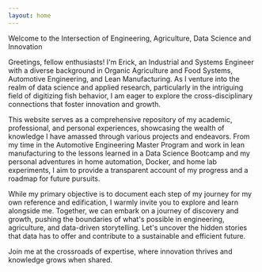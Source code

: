 ```yaml
---
layout: home
---
```


Welcome to the Intersection of Engineering, Agriculture, Data Science and Innovation

Greetings, fellow enthusiasts! I'm Erick, an Industrial and Systems Engineer with a diverse background in Organic Agriculture and Food Systems, Automotive Engineering, and Lean Manufacturing. As I venture into the realm of data science and applied research, particularly in the intriguing field of digitizing fish behavior, I am eager to explore the cross-disciplinary connections that foster innovation and growth.

This website serves as a comprehensive repository of my academic, professional, and personal experiences, showcasing the wealth of knowledge I have amassed through various projects and endeavors. From my time in the Automotive Engineering Master Program and work in lean manufacturing to the lessons learned in a Data Science Bootcamp and my personal adventures in home automation, Docker, and home lab experiments, I aim to provide a transparent account of my progress and a roadmap for future pursuits.

While my primary objective is to document each step of my journey for my own reference and edification, I warmly invite you to explore and learn alongside me. Together, we can embark on a journey of discovery and growth, pushing the boundaries of what's possible in engineering, agriculture, and data-driven storytelling. Let's uncover the hidden stories that data has to offer and contribute to a sustainable and efficient future.

Join me at the crossroads of expertise, where innovation thrives and knowledge grows when shared.
